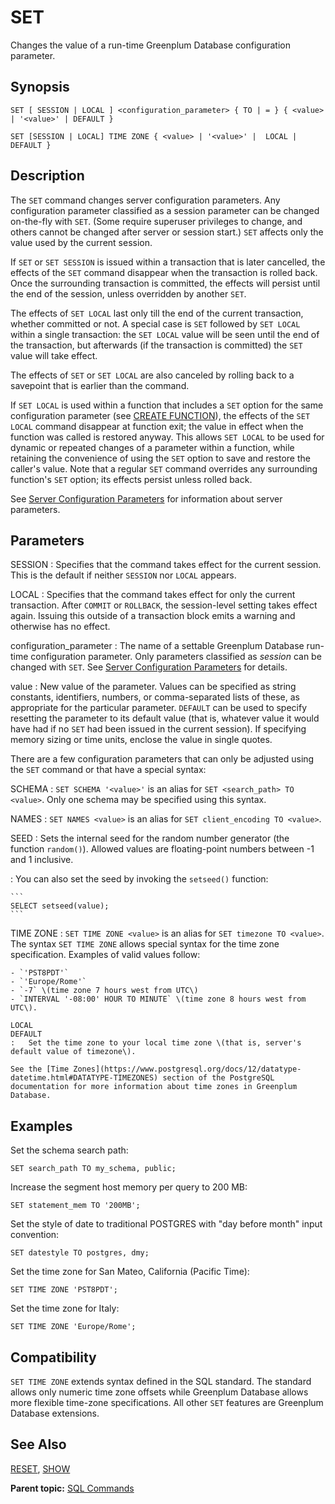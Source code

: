 # SET

Changes the value of a run-time Greenplum Database configuration parameter.

## Synopsis

``` {#sql_command_synopsis}
SET [ SESSION | LOCAL ] <configuration_parameter> { TO | = } { <value> | '<value>' | DEFAULT }

SET [SESSION | LOCAL] TIME ZONE { <value> | '<value>' |  LOCAL | DEFAULT }
```

## Description

The `SET` command changes server configuration parameters. Any configuration parameter classified as a session parameter can be changed on-the-fly with `SET`. (Some require superuser privileges to change, and others cannot be changed after server or session start.) `SET` affects only the value used by the current session.

If `SET` or `SET SESSION` is issued within a transaction that is later cancelled, the effects of the `SET` command disappear when the transaction is rolled back. Once the surrounding transaction is committed, the effects will persist until the end of the session, unless overridden by another `SET`.

The effects of `SET LOCAL` last only till the end of the current transaction, whether committed or not. A special case is `SET` followed by `SET LOCAL` within a single transaction: the `SET LOCAL` value will be seen until the end of the transaction, but afterwards \(if the transaction is committed\) the `SET` value will take effect.

The effects of `SET` or `SET LOCAL` are also canceled by rolling back to a savepoint that is earlier than the command.

If `SET LOCAL` is used within a function that includes a `SET` option for the same configuration parameter \(see [CREATE FUNCTION](CREATE_FUNCTION.html)\), the effects of the `SET LOCAL` command disappear at function exit; the value in effect when the function was called is restored anyway. This allows `SET LOCAL` to be used for dynamic or repeated changes of a parameter within a function, while retaining the convenience of using the `SET` option to save and restore the caller's value. Note that a regular `SET` command overrides any surrounding function's `SET` option; its effects persist unless rolled back.

See [Server Configuration Parameters](../config_params/guc_config.html) for information about server parameters.

## Parameters

SESSION
:   Specifies that the command takes effect for the current session. This is the default if neither `SESSION` nor `LOCAL` appears.

LOCAL
:   Specifies that the command takes effect for only the current transaction. After `COMMIT` or `ROLLBACK`, the session-level setting takes effect again. Issuing this outside of a transaction block emits a warning and otherwise has no effect.

configuration\_parameter
:   The name of a settable Greenplum Database run-time configuration parameter. Only parameters classified as *session* can be changed with `SET`. See [Server Configuration Parameters](../config_params/guc_config.html) for details.

value
:   New value of the parameter. Values can be specified as string constants, identifiers, numbers, or comma-separated lists of these, as appropriate for the particular parameter. `DEFAULT` can be used to specify resetting the parameter to its default value (that is, whatever value it would have had if no `SET` had been issued in the current session). If specifying memory sizing or time units, enclose the value in single quotes.

There are a few configuration parameters that can only be adjusted using the `SET` command or that have a special syntax:

SCHEMA
:   `SET SCHEMA '<value>'` is an alias for `SET <search_path> TO <value>`. Only one schema may be specified using this syntax.

NAMES
:   `SET NAMES <value>` is an alias for `SET client_encoding TO <value>`.

SEED
:   Sets the internal seed for the random number generator (the function `random()`). Allowed values are floating-point numbers between -1 and 1 inclusive.

:   You can also set the seed by invoking the `setseed()` function:

    ```
    SELECT setseed(value);
    ```

TIME ZONE
:   `SET TIME ZONE <value>` is an alias for `SET timezone TO <value>`. The syntax `SET TIME ZONE` allows special syntax for the time zone specification. Examples of valid values follow:

    - `'PST8PDT'`
    - `'Europe/Rome'`
    - `-7` \(time zone 7 hours west from UTC\)
    - `INTERVAL '-08:00' HOUR TO MINUTE` \(time zone 8 hours west from UTC\).

    LOCAL
    DEFAULT
    :   Set the time zone to your local time zone \(that is, server's default value of timezone\).

    See the [Time Zones](https://www.postgresql.org/docs/12/datatype-datetime.html#DATATYPE-TIMEZONES) section of the PostgreSQL documentation for more information about time zones in Greenplum Database.

## Examples

Set the schema search path:

```
SET search_path TO my_schema, public;
```

Increase the segment host memory per query to 200 MB:

```
SET statement_mem TO '200MB';
```

Set the style of date to traditional POSTGRES with "day before month" input convention:

```
SET datestyle TO postgres, dmy;
```

Set the time zone for San Mateo, California \(Pacific Time\):

```
SET TIME ZONE 'PST8PDT';
```

Set the time zone for Italy:

```
SET TIME ZONE 'Europe/Rome'; 
```

## Compatibility

`SET TIME ZONE` extends syntax defined in the SQL standard. The standard allows only numeric time zone offsets while Greenplum Database allows more flexible time-zone specifications. All other `SET` features are Greenplum Database extensions.

## See Also

[RESET](RESET.html), [SHOW](SHOW.html)

**Parent topic:** [SQL Commands](../sql_commands/sql_ref.html)

